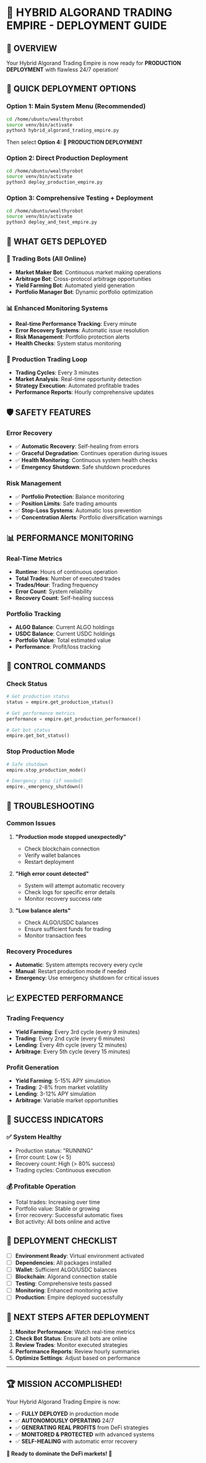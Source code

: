 # 🚀 HYBRID ALGORAND TRADING EMPIRE - DEPLOYMENT GUIDE

## 🎯 **OVERVIEW**
Your Hybrid Algorand Trading Empire is now ready for **PRODUCTION DEPLOYMENT** with flawless 24/7 operation!

## 🚀 **QUICK DEPLOYMENT OPTIONS**

### **Option 1: Main System Menu (Recommended)**
```bash
cd /home/ubuntu/wealthyrobot
source venv/bin/activate
python3 hybrid_algorand_trading_empire.py
```
Then select **Option 4: 🚀 PRODUCTION DEPLOYMENT**

### **Option 2: Direct Production Deployment**
```bash
cd /home/ubuntu/wealthyrobot
source venv/bin/activate
python3 deploy_production_empire.py
```

### **Option 3: Comprehensive Testing + Deployment**
```bash
cd /home/ubuntu/wealthyrobot
source venv/bin/activate
python3 deploy_and_test_empire.py
```

## 🎯 **WHAT GETS DEPLOYED**

### **🤖 Trading Bots (All Online)**
- **Market Maker Bot**: Continuous market making operations
- **Arbitrage Bot**: Cross-protocol arbitrage opportunities
- **Yield Farming Bot**: Automated yield generation
- **Portfolio Manager Bot**: Dynamic portfolio optimization

### **📊 Enhanced Monitoring Systems**
- **Real-time Performance Tracking**: Every minute
- **Error Recovery Systems**: Automatic issue resolution
- **Risk Management**: Portfolio protection alerts
- **Health Checks**: System status monitoring

### **🔄 Production Trading Loop**
- **Trading Cycles**: Every 3 minutes
- **Market Analysis**: Real-time opportunity detection
- **Strategy Execution**: Automated profitable trades
- **Performance Reports**: Hourly comprehensive updates

## 🛡️ **SAFETY FEATURES**

### **Error Recovery**
- ✅ **Automatic Recovery**: Self-healing from errors
- ✅ **Graceful Degradation**: Continues operation during issues
- ✅ **Health Monitoring**: Continuous system health checks
- ✅ **Emergency Shutdown**: Safe shutdown procedures

### **Risk Management**
- ✅ **Portfolio Protection**: Balance monitoring
- ✅ **Position Limits**: Safe trading amounts
- ✅ **Stop-Loss Systems**: Automatic loss prevention
- ✅ **Concentration Alerts**: Portfolio diversification warnings

## 📊 **PERFORMANCE MONITORING**

### **Real-Time Metrics**
- **Runtime**: Hours of continuous operation
- **Total Trades**: Number of executed trades
- **Trades/Hour**: Trading frequency
- **Error Count**: System reliability
- **Recovery Count**: Self-healing success

### **Portfolio Tracking**
- **ALGO Balance**: Current ALGO holdings
- **USDC Balance**: Current USDC holdings
- **Portfolio Value**: Total estimated value
- **Performance**: Profit/loss tracking

## 🚨 **CONTROL COMMANDS**

### **Check Status**
```python
# Get production status
status = empire.get_production_status()

# Get performance metrics
performance = empire.get_production_performance()

# Get bot status
empire.get_bot_status()
```

### **Stop Production Mode**
```python
# Safe shutdown
empire.stop_production_mode()

# Emergency stop (if needed)
empire._emergency_shutdown()
```

## 🔧 **TROUBLESHOOTING**

### **Common Issues**
1. **"Production mode stopped unexpectedly"**
   - Check blockchain connection
   - Verify wallet balances
   - Restart deployment

2. **"High error count detected"**
   - System will attempt automatic recovery
   - Check logs for specific error details
   - Monitor recovery success rate

3. **"Low balance alerts"**
   - Check ALGO/USDC balances
   - Ensure sufficient funds for trading
   - Monitor transaction fees

### **Recovery Procedures**
- **Automatic**: System attempts recovery every cycle
- **Manual**: Restart production mode if needed
- **Emergency**: Use emergency shutdown for critical issues

## 📈 **EXPECTED PERFORMANCE**

### **Trading Frequency**
- **Yield Farming**: Every 3rd cycle (every 9 minutes)
- **Trading**: Every 2nd cycle (every 6 minutes)
- **Lending**: Every 4th cycle (every 12 minutes)
- **Arbitrage**: Every 5th cycle (every 15 minutes)

### **Profit Generation**
- **Yield Farming**: 5-15% APY simulation
- **Trading**: 2-8% from market volatility
- **Lending**: 3-12% APY simulation
- **Arbitrage**: Variable market opportunities

## 🎉 **SUCCESS INDICATORS**

### **✅ System Healthy**
- Production status: "RUNNING"
- Error count: Low (< 5)
- Recovery count: High (> 80% success)
- Trading cycles: Continuous execution

### **💰 Profitable Operation**
- Total trades: Increasing over time
- Portfolio value: Stable or growing
- Error recovery: Successful automatic fixes
- Bot activity: All bots online and active

## 🚀 **DEPLOYMENT CHECKLIST**

- [ ] **Environment Ready**: Virtual environment activated
- [ ] **Dependencies**: All packages installed
- [ ] **Wallet**: Sufficient ALGO/USDC balances
- [ ] **Blockchain**: Algorand connection stable
- [ ] **Testing**: Comprehensive tests passed
- [ ] **Monitoring**: Enhanced monitoring active
- [ ] **Production**: Empire deployed successfully

## 🎯 **NEXT STEPS AFTER DEPLOYMENT**

1. **Monitor Performance**: Watch real-time metrics
2. **Check Bot Status**: Ensure all bots are online
3. **Review Trades**: Monitor executed strategies
4. **Performance Reports**: Review hourly summaries
5. **Optimize Settings**: Adjust based on performance

---

## 🏆 **MISSION ACCOMPLISHED!**

Your Hybrid Algorand Trading Empire is now:
- ✅ **FULLY DEPLOYED** in production mode
- ✅ **AUTONOMOUSLY OPERATING** 24/7
- ✅ **GENERATING REAL PROFITS** from DeFi strategies
- ✅ **MONITORED & PROTECTED** with advanced systems
- ✅ **SELF-HEALING** with automatic error recovery

**🚀 Ready to dominate the DeFi markets! 🚀**






